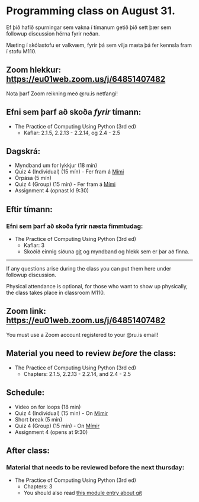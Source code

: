 # Programming class on August 31.
Ef þið hafið spurningar sem vakna í tímanum getið þið sett þær sem followup discussion hérna fyrir neðan.

Mæting í skólastofu er valkvæm, fyrir þá sem vilja mæta þá fer kennsla fram í stofu M110.

## Zoom hlekkur: https://eu01web.zoom.us/j/64851407482

Nota þarf Zoom reikning með @ru.is netfangi!

## Efni sem þarf að skoða ***fyrir*** tímann:

- The Practice of Computing Using Python (3rd ed)
    - Kaflar: 2.1.5, 2.2.13 - 2.2.14, og 2.4 - 2.5

## Dagskrá:

- Myndband um for lykkjur (18 mín)
- Quiz 4 (Individual) (15 mín) - Fer fram á [Mími](https://class.mimir.io/courses/ea6d4c19-bd9e-450e-acd9-370af0b5da0f)
- Örpása (5 mín)
- Quiz 4 (Group) (15 mín) - Fer fram á [Mími](https://class.mimir.io/courses/ea6d4c19-bd9e-450e-acd9-370af0b5da0f)
- Assignment 4 (opnast kl 9:30)

## Eftir tímann:

### Efni sem þarf að skoða fyrir næsta fimmtudag:

- The Practice of Computing Using Python (3rd ed)
    - Kaflar: 3
    - Skoðið einnig síðuna [git](https://reykjavik.instructure.com/courses/4983/pages/git?module_item_id=199271) og myndband og hlekk sem er þar að finna.

---

If any questions arise during the class you can put them here under followup discussion.

Physical attendance is optional, for those who want to show up physically, the class takes place in classroom M110.

## Zoom link: https://eu01web.zoom.us/j/64851407482

You must use a Zoom account registered to your @ru.is email!

## Material you need to review ***before*** the class:

- The Practice of Computing Using Python (3rd ed)
    - Chapters: 2.1.5, 2.2.13 - 2.2.14, and 2.4 - 2.5

## Schedule:

- Video on for loops (18 min)
- Quiz 4 (Individual) (15 min) - On [Mímir](https://class.mimir.io/courses/ea6d4c19-bd9e-450e-acd9-370af0b5da0f)
- Short break (5 min)
- Quiz 4 (Group) (15 min) - On [Mímir](https://class.mimir.io/courses/ea6d4c19-bd9e-450e-acd9-370af0b5da0f)
- Assignment 4 (opens at 9:30)

## After class:

### Material that needs to be reviewed before the next thursday:

- The Practice of Computing Using Python (3rd ed)
    - Chapters: 3
    - You should also read [this module entry about git](https://reykjavik.instructure.com/courses/4983/pages/git?module_item_id=199271)